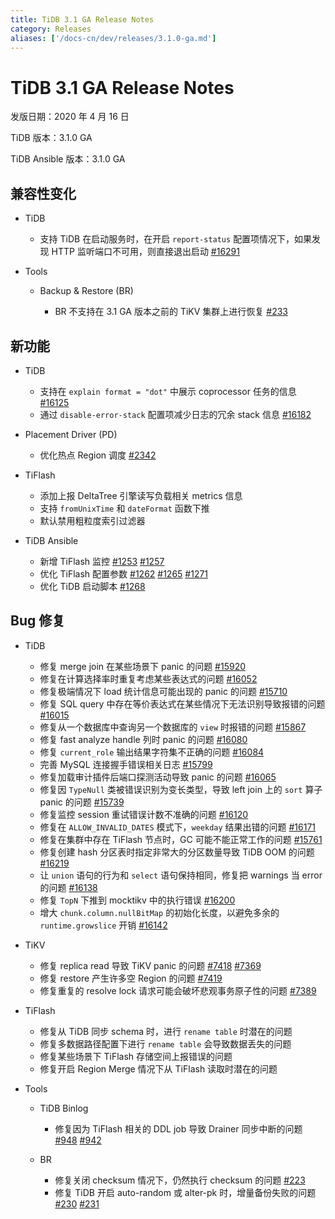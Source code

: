 ```yaml
---
title: TiDB 3.1 GA Release Notes
category: Releases
aliases: ['/docs-cn/dev/releases/3.1.0-ga.md']
---
```


# TiDB 3.1 GA Release Notes

发版日期：2020 年 4 月 16 日

TiDB 版本：3.1.0 GA

TiDB Ansible 版本：3.1.0 GA

## 兼容性变化

+ TiDB

    - 支持 TiDB 在启动服务时，在开启 `report-status` 配置项情况下，如果发现 HTTP 监听端口不可用，则直接退出启动 [#16291](https://github.com/pingcap/tidb/pull/16291)

+ Tools

    - Backup & Restore (BR)

        * BR 不支持在 3.1 GA 版本之前的 TiKV 集群上进行恢复 [#233](https://github.com/pingcap/br/pull/233)

## 新功能

+ TiDB

    - 支持在 `explain format = "dot"` 中展示 coprocessor 任务的信息 [#16125](https://github.com/pingcap/tidb/pull/16125)
    - 通过 `disable-error-stack` 配置项减少日志的冗余 stack 信息 [#16182](https://github.com/pingcap/tidb/pull/16182)

+ Placement Driver (PD)

    - 优化热点 Region 调度 [#2342](https://github.com/pingcap/pd/pull/2342)

+ TiFlash

    - 添加上报 DeltaTree 引擎读写负载相关 metrics 信息
    - 支持 `fromUnixTime` 和 `dateFormat` 函数下推
    - 默认禁用粗粒度索引过滤器

+ TiDB Ansible

    - 新增 TiFlash 监控 [#1253](https://github.com/pingcap/tidb-ansible/pull/1253) [#1257](https://github.com/pingcap/tidb-ansible/pull/1257)
    - 优化 TiFlash 配置参数 [#1262](https://github.com/pingcap/tidb-ansible/pull/1262) [#1265](https://github.com/pingcap/tidb-ansible/pull/1265) [#1271](https://github.com/pingcap/tidb-ansible/pull/1271)
    - 优化 TiDB 启动脚本 [#1268](https://github.com/pingcap/tidb-ansible/pull/1268)

## Bug 修复

+ TiDB

    - 修复 merge join 在某些场景下 panic 的问题 [#15920](https://github.com/pingcap/tidb/pull/15920)
    - 修复在计算选择率时重复考虑某些表达式的问题 [#16052](https://github.com/pingcap/tidb/pull/16052)
    - 修复极端情况下 load 统计信息可能出现的 panic 的问题 [#15710](https://github.com/pingcap/tidb/pull/15710)
    - 修复 SQL query 中存在等价表达式在某些情况下无法识别导致报错的问题 [#16015](https://github.com/pingcap/tidb/pull/16015)
    - 修复从一个数据库中查询另一个数据库的 `view` 时报错的问题 [#15867](https://github.com/pingcap/tidb/pull/15867)
    - 修复 fast analyze handle 列时 panic 的问题 [#16080](https://github.com/pingcap/tidb/pull/16080)
    - 修复 `current_role` 输出结果字符集不正确的问题 [#16084](https://github.com/pingcap/tidb/pull/16084)
    - 完善 MySQL 连接握手错误相关日志 [#15799](https://github.com/pingcap/tidb/pull/15799)
    - 修复加载审计插件后端口探测活动导致 panic 的问题 [#16065](https://github.com/pingcap/tidb/pull/16065)
    - 修复因 `TypeNull` 类被错误识别为变长类型，导致 left join 上的 `sort` 算子 panic 的问题 [#15739](https://github.com/pingcap/tidb/pull/15739)
    - 修复监控 session 重试错误计数不准确的问题 [#16120](https://github.com/pingcap/tidb/pull/16120)
    - 修复在 `ALLOW_INVALID_DATES` 模式下，`weekday` 结果出错的问题 [#16171](https://github.com/pingcap/tidb/pull/16171)
    - 修复在集群中存在 TiFlash 节点时，GC 可能不能正常工作的问题 [#15761](https://github.com/pingcap/tidb/pull/15761)
    - 修复创建 hash 分区表时指定非常大的分区数量导致 TiDB OOM 的问题 [#16219](https://github.com/pingcap/tidb/pull/16219)
    - 让 `union` 语句的行为和 `select` 语句保持相同，修复把 warnings 当 error 的问题 [#16138](https://github.com/pingcap/tidb/pull/16138)
    - 修复 `TopN` 下推到 mocktikv 中的执行错误 [#16200](https://github.com/pingcap/tidb/pull/16200)
    - 增大 `chunk.column.nullBitMap` 的初始化长度，以避免多余的 `runtime.growslice` 开销 [#16142](https://github.com/pingcap/tidb/pull/16142)

+ TiKV

    - 修复 replica read 导致 TiKV panic 的问题 [#7418](https://github.com/tikv/tikv/pull/7418) [#7369](https://github.com/tikv/tikv/pull/7369)
    - 修复 restore 产生许多空 Region 的问题 [#7419](https://github.com/tikv/tikv/pull/7419)
    - 修复重复的 resolve lock 请求可能会破坏悲观事务原子性的问题 [#7389](https://github.com/tikv/tikv/pull/7389)

+ TiFlash

    - 修复从 TiDB 同步 schema 时，进行 `rename table` 时潜在的问题
    - 修复多数据路径配置下进行 `rename table` 会导致数据丢失的问题
    - 修复某些场景下 TiFlash 存储空间上报错误的问题
    - 修复开启 Region Merge 情况下从 TiFlash 读取时潜在的问题

+ Tools

    - TiDB Binlog

        * 修复因为 TiFlash 相关的 DDL job 导致 Drainer 同步中断的问题 [#948](https://github.com/pingcap/tidb-binlog/pull/948) [#942](https://github.com/pingcap/tidb-binlog/pull/942)

    - BR
    
        * 修复关闭 checksum 情况下，仍然执行 checksum 的问题 [#223](https://github.com/pingcap/br/pull/223)
        * 修复 TiDB 开启 auto-random 或 alter-pk 时，增量备份失败的问题 [#230](https://github.com/pingcap/br/pull/230) [#231](https://github.com/pingcap/br/pull/231)
